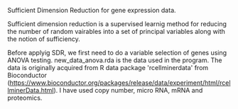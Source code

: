 Sufficient Dimension Reduction for gene expression data.

Sufficient dimension reduction is a supervised learnig method for reducing the number of random vairables into a set of principal variables along with the notion of sufficiency. 

Before applyig SDR, we first need to do a variable selection of genes using ANOVA testing. new_data_anova.rda is the data used in the program. The data is originally acquired from R data package 'rcellminerdata' from Bioconductor (https://www.bioconductor.org/packages/release/data/experiment/html/rcellminerData.html). I have used copy number, micro RNA, mRNA and proteomics. 
